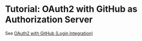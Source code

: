 # Tutorial: OAuth2 with GitHub as Authorization Server

See [OAuth2 with GitHub (Login Integration)](https://www.membrane-api.io/tutorials/oauth2/oauth2-github.html)